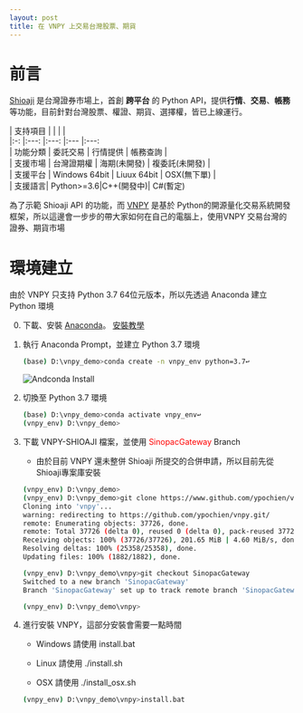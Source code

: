```yaml
---
layout: post
title: 在 VNPY 上交易台灣股票、期貨
---
```


前言
==
[Shioaji]([https://www.](https://sinotrade.github.io/)) 是台灣證券市場上，首創 **跨平台** 的 Python API，提供**行情**、**交易**、**帳務**等功能，目前針對台灣股票、權證、期貨、選擇權，皆已上線運行。

| 支持項目   |   	|   	|   	|   
|:-:	|:---:	|:---:	|:--- |:---:	
|  功能分類 	| 委託交易  	| 行情提供  	|   帳務查詢	|  
|  支援市場 	| 台灣證期權  | 海期(未開發)  	| 複委託(未開發)  	|   	
| 支援平台  	| Windows 64bit  	| Liuux 64bit  	|  OSX(無下單)	|   	
| 支援語言| Python>=3.6|C++(開發中)| C#(暫定)


為了示範 Shioaji API 的功能，而 [VNPY](https://github.com/vnpy/vnpy) 是基於 Python的開源量化交易系統開發框架，所以這邊會一步步的帶大家如何在自己的電腦上，使用VNPY 交易台灣的證券、期貨市場

環境建立
==
由於 VNPY 只支持 Python 3.7 64位元版本，所以先透過 Anaconda 建立 Python 環境

0. 下載、安裝 [Anaconda](https://www.anaconda.com/download/)。
[安裝教學](https://medium.com/python4u/anaconda%E4%BB%8B%E7%B4%B9%E5%8F%8A%E5%AE%89%E8%A3%9D%E6%95%99%E5%AD%B8-f7dae6454ab6)

1. 執行 Anaconda Prompt，並建立 Python 3.7 環境
    ```bash
    (base) D:\vnpy_demo>conda create -n vnpy_env python=3.7↩
    ```
    ![Andconda Install](https://i.imgur.com/RKI11nV.png)


2. 切換至 Python 3.7 環境
    ```bash
    (base) D:\vnpy_demo>conda activate vnpy_env↩
    (vnpy_env) D:\vnpy_demo>
    ```
3. 下載 VNPY-SHIOAJI 檔案，並使用 <font color=red> SinopacGateway </font> Branch

    * 由於目前 VNPY 還未整併 Shioaji 所提交的合併申請，所以目前先從Shioaji專案庫安裝

    ```bash
    (vnpy_env) D:\vnpy_demo>
    (vnpy_env) D:\vnpy_demo>git clone https://www.github.com/ypochien/vnpy
    Cloning into 'vnpy'...
    warning: redirecting to https://github.com/ypochien/vnpy.git/
    remote: Enumerating objects: 37726, done.
    remote: Total 37726 (delta 0), reused 0 (delta 0), pack-reused 37726R
    Receiving objects: 100% (37726/37726), 201.65 MiB | 4.60 MiB/s, done.
    Resolving deltas: 100% (25358/25358), done.
    Updating files: 100% (1882/1882), done.

    (vnpy_env) D:\vnpy_demo\vnpy>git checkout SinopacGateway
    Switched to a new branch 'SinopacGateway'
    Branch 'SinopacGateway' set up to track remote branch 'SinopacGateway' from 'origin'.

    (vnpy_env) D:\vnpy_demo\vnpy>
    ```
4. 進行安裝 VNPY，這部分安裝會需要一點時間

    * Windows 請使用 install.bat

    * Linux 請使用 ./install.sh

    * OSX 請使用 ./install_osx.sh

    ```bash
    (vnpy_env) D:\vnpy_demo\vnpy>install.bat
    ```




